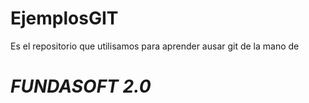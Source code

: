 # EjemplosGIT
Es el repositorio que utilisamos para aprender ausar git de la mano de <h1>*FUNDASOFT 2.0*</h1>
